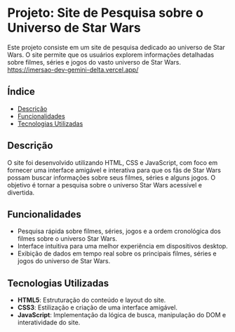 # Projeto: Site de Pesquisa sobre o Universo de Star Wars

Este projeto consiste em um site de pesquisa dedicado ao universo de Star Wars. O site permite que os usuários explorem informações detalhadas sobre filmes, séries e jogos do vasto universo de Star Wars.
https://imersao-dev-gemini-delta.vercel.app/

## Índice

- [Descrição](#descrição)
- [Funcionalidades](#funcionalidades)
- [Tecnologias Utilizadas](#tecnologias-utilizadas)

## Descrição

O site foi desenvolvido utilizando HTML, CSS e JavaScript, com foco em fornecer uma interface amigável e interativa para que os fãs de Star Wars possam buscar informações sobre seus filmes, séries e alguns jogos. O objetivo é tornar a pesquisa sobre o universo Star Wars acessível e divertida.

## Funcionalidades

- Pesquisa rápida sobre filmes, séries, jogos e a ordem cronológica dos filmes sobre o universo Star Wars.
- Interface intuitiva para uma melhor experiência em dispositivos desktop.
- Exibição de dados em tempo real sobre os principais filmes, séries e jogos do universo de Star Wars.

## Tecnologias Utilizadas

- **HTML5**: Estruturação do conteúdo e layout do site.
- **CSS3**: Estilização e criação de uma interface amigável.
- **JavaScript**: Implementação da lógica de busca, manipulação do DOM e interatividade do site.
